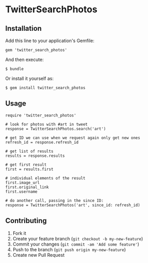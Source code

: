 # TwitterSearchPhotos

## Installation

Add this line to your application's Gemfile:

    gem 'twitter_search_photos'

And then execute:

    $ bundle

Or install it yourself as:

    $ gem install twitter_search_photos

## Usage

    require 'twitter_search_photos'

    # look for photos with #art in tweet
    response = TwitterSearchPhotos.search('art')

    # get ID we can use when we request again only get new ones
    refresh_id = response.refresh_id

    # get list of results
    results = response.results

    # get first result
    first = results.first

    # individual elements of the result
    first.image_url
    first.original_link
    first.username

    # do another call, passing in the since ID:
    response = TwitterSearchPhotos('art', since_id: refresh_id)


## Contributing

1. Fork it
2. Create your feature branch (`git checkout -b my-new-feature`)
3. Commit your changes (`git commit -am 'Add some feature'`)
4. Push to the branch (`git push origin my-new-feature`)
5. Create new Pull Request
